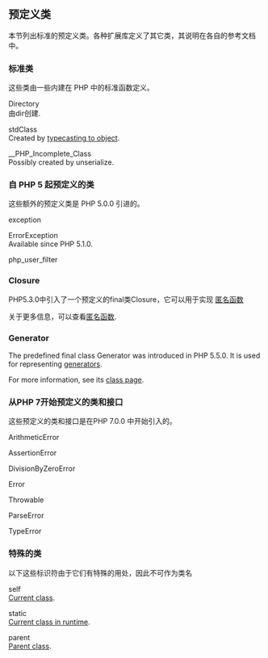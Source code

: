 预定义类
--------

本节列出标准的预定义类。各种扩展库定义了其它类，其说明在各自的参考文档中。

### 标准类

这些类由一些内建在 PHP 中的标准函数定义。

<span class="classname">Directory</span>  
<span class="simpara"> 由<span class="function">dir</span>创建. </span>

<span class="classname">stdClass</span>  
<span class="simpara"> Created by
<a href="/language/types/object.html#language.types.object.casting" class="link">typecasting to object</a>.
</span>

<span class="classname">\_\_PHP\_Incomplete\_Class</span>  
<span class="simpara"> Possibly created by <span
class="function">unserialize</span>. </span>

### 自 PHP 5 起预定义的类

这些额外的预定义类是 PHP 5.0.0 引进的。

<span class="classname">exception</span>  
<span class="simpara"> </span>

<span class="classname">ErrorException</span>  
<span class="simpara"> Available since PHP 5.1.0. </span>

<span class="classname">php\_user\_filter</span>  
<span class="simpara"> </span>

### Closure

PHP5.3.0中引入了一个预定义的final类<span
class="classname">Closure</span>，它可以用于实现
<a href="/functions/anonymous.html" class="link">匿名函数</a>

关于更多信息，可以查看<a href="/class/closure.html" class="link">匿名函数</a>.

### Generator

The predefined final class <span class="classname">Generator</span> was
introduced in PHP 5.5.0. It is used for representing
<a href="/language/generators.html" class="link">generators</a>.

For more information, see its
<a href="/class/generator.html" class="link">class page</a>.

### 从PHP 7开始预定义的类和接口

这些预定义的类和接口是在PHP 7.0.0 中开始引入的。

<span class="classname">ArithmeticError</span>  
<span class="simpara"> </span>

<span class="classname">AssertionError</span>  
<span class="simpara"> </span>

<span class="classname">DivisionByZeroError</span>  
<span class="simpara"> </span>

<span class="classname">Error</span>  
<span class="simpara"> </span>

<span class="classname">Throwable</span>  
<span class="simpara"> </span>

<span class="classname">ParseError</span>  
<span class="simpara"> </span>

<span class="classname">TypeError</span>  
<span class="simpara"> </span>

### 特殊的类

以下这些标识符由于它们有特殊的用处，因此不可作为类名

<span class="classname">self</span>  
<span class="simpara">
<a href="/language/oop5/paamayim-nekudotayim.html" class="link">Current class</a>.
</span>

<span class="classname">static</span>  
<span class="simpara">
<a href="/language/oop5/late-static-bindings.html" class="link">Current class in runtime</a>.
</span>

<span class="classname">parent</span>  
<span class="simpara">
<a href="/language/oop5/paamayim-nekudotayim.html" class="link">Parent class</a>.
</span>

